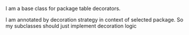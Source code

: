 I am a base class for package table decorators.

I am annotated by decoration strategy in context of selected package.
So my subclasses should just implement decoration logic